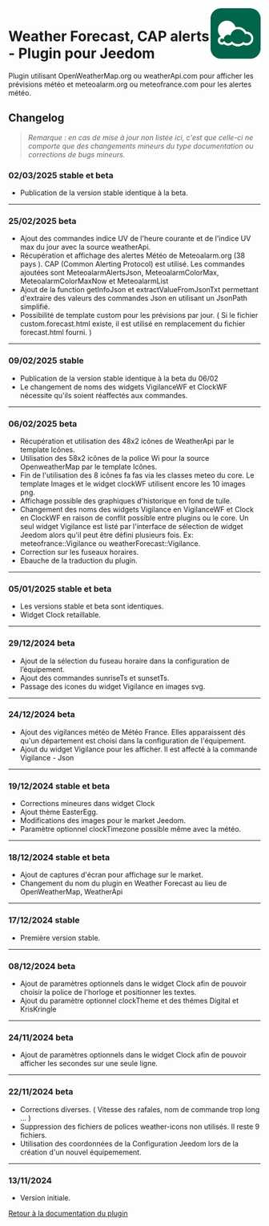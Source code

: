 <img align="right" src="../images/weatherForecast_icon.png" width="100">

#  Weather Forecast, CAP alerts - Plugin pour Jeedom

Plugin utilisant OpenWeatherMap.org ou weatherApi.com pour afficher les prévisions météo et meteoalarm.org ou meteofrance.com pour les alertes météo.

## Changelog

>*Remarque : en cas de mise à jour non listée ici, c'est que celle-ci ne comporte que des changements mineurs du type documentation ou corrections de bugs mineurs.*

### 02/03/2025 stable et beta
- Publication de la version stable identique à la beta.

***
### 25/02/2025 beta
- Ajout des commandes indice UV de l'heure courante et de l'indice UV max du jour avec la source weatherApi.
- Récupération et affichage des alertes Météo de Meteoalarm.org (38 pays ). CAP (Common Alerting Protocol) est utilisé. Les commandes ajoutées sont MeteoalarmAlertsJson, MeteoalarmColorMax, MeteoalarmColorMaxNow et MeteoalarmList
- Ajout de la function getInfoJson et extractValueFromJsonTxt permettant d'extraire des valeurs des commandes Json en utilisant un JsonPath simplifié.
- Possibilité de template custom pour les prévisions par jour. ( Si le fichier custom.forecast.html existe, il est utilisé en remplacement du fichier forecast.html fourni. )

***
### 09/02/2025 stable
- Publication de la version stable identique à la beta du 06/02
- Le changement de noms des widgets VigilanceWF et ClockWF nécessite qu'ils soient réaffectés aux commandes.
  
***
### 06/02/2025 beta
- Récupération et utilisation des 48x2 icônes de WeatherApi par le template Icônes.
- Utilisation des 58x2 icônes de la police Wi pour la source OpenweatherMap par le template Icônes.
- Fin de l'utilisation des 8 icônes fa fas via les classes meteo du core. Le template Images et le widget clockWF utilisent encore les 10 images png.
- Affichage possible des graphiques d'historique en fond de tuile.
- Changement des noms des widgets Vigilance en VigilanceWF et Clock en ClockWF en raison de conflit possible entre plugins ou le core. Un seul widget Vigilance est listé par l'interface de sélection de widget Jeedom alors qu'il peut être défini plusieurs fois. Ex: meteofrance::Vigilance ou weatherForecast::Vigilance.
- Correction sur les fuseaux horaires.
- Ebauche de la traduction du plugin.
***
### 05/01/2025 stable et beta
- Les versions stable et beta sont identiques.
- Widget Clock retaillable.
 ***
### 29/12/2024 beta
- Ajout de la sélection du fuseau horaire dans la configuration de l’équipement.
- Ajout des commandes sunriseTs et sunsetTs.
- Passage des icones du widget Vigilance en images svg.
***
### 24/12/2024 beta
- Ajout des vigilances météo de Météo France. Elles apparaissent dés qu'un département est choisi dans la configuration de l'équipement.
- Ajout du widget Vigilance pour les afficher. Il est affecté à la commande Vigilance - Json
***
### 19/12/2024 stable et beta
- Corrections mineures dans widget Clock
- Ajout thème EasterEgg.
- Modifications des images pour le market Jeedom.
- Paramètre optionnel clockTimezone possible même avec la météo.
***
### 18/12/2024 stable et beta
- Ajout de captures d'écran pour affichage sur le market.
- Changement du nom du plugin en Weather Forecast au lieu de OpenWeatherMap, WeatherApi
***  
### 17/12/2024 stable
- Première version stable.
***
### 08/12/2024 beta
- Ajout de paramètres optionnels dans le widget Clock afin de pouvoir choisir la police de l'horloge et positionner les textes.
- Ajout du paramètre optionnel clockTheme et des thémes Digital et KrisKringle
*** 
### 24/11/2024 beta
- Ajout de paramètres optionnels dans le widget Clock afin de pouvoir afficher les secondes sur une seule ligne.
***
### 22/11/2024 beta
- Corrections diverses. ( Vitesse des rafales, nom de commande trop long ... )
- Suppression des fichiers de polices weather-icons non utilisés. Il reste 9 fichiers. 
- Utilisation des coordonnées de la Configuration Jeedom lors de la création d'un nouvel équipemement.
***
### 13/11/2024
- Version initiale.

[Retour à la documentation du plugin](index.md)
